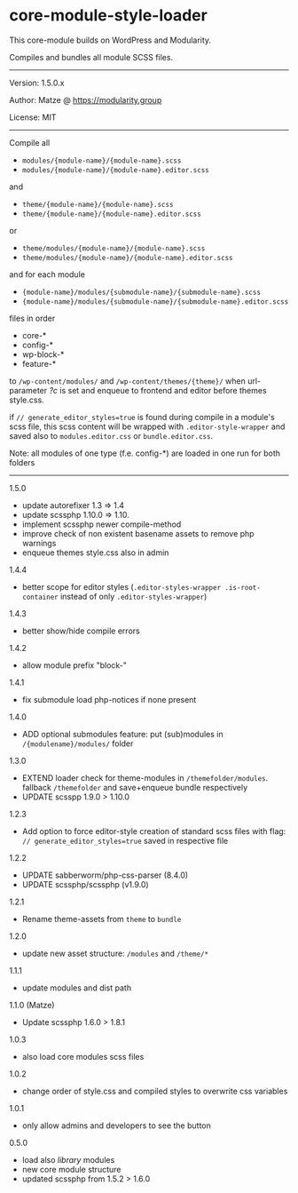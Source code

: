 # core-module-style-loader 

This core-module builds on WordPress and Modularity.

Compiles and bundles all module SCSS files.

---

Version: 1.5.0.x

Author: Matze @ https://modularity.group

License: MIT

---

Compile all

- `modules/{module-name}/{module-name}.scss`
- `modules/{module-name}/{module-name}.editor.scss`

and

- `theme/{module-name}/{module-name}.scss`
- `theme/{module-name}/{module-name}.editor.scss`

or

- `theme/modules/{module-name}/{module-name}.scss`
- `theme/modules/{module-name}/{module-name}.editor.scss`

and for each module

- `{module-name}/modules/{submodule-name}/{submodule-name}.scss`
- `{module-name}/modules/{submodule-name}/{submodule-name}.editor.scss`

files in order 

- core-*
- config-*
- wp-block-*
- feature-* 

to `/wp-content/modules/` and `/wp-content/themes/{theme}/` when url-parameter *?c* is set and enqueue to frontend and editor before themes style.css.

if `// generate_editor_styles=true` is found during compile in a module's scss file, this scss content will be wrapped with `.editor-style-wrapper` and saved also to `modules.editor.css` or `bundle.editor.css`.

Note: all modules of one type (f.e. config-*) are loaded in one run for both folders

---

1.5.0
- update autorefixer 1.3 => 1.4
- update scssphp 1.10.0 => 1.10.
- implement scssphp newer compile-method
- improve check of non existent basename assets to remove php warnings
- enqueue themes style.css also in admin

1.4.4
- better scope for editor styles (`.editor-styles-wrapper .is-root-container` instead of only `.editor-styles-wrapper`)

1.4.3
- better show/hide compile errors

1.4.2
- allow module prefix "block-"

1.4.1
- fix submodule load php-notices if none present

1.4.0
- ADD optional submodules feature: put (sub)modules in `/{modulename}/modules/` folder

1.3.0
- EXTEND loader check for theme-modules in `/themefolder/modules`. fallback `/themefolder` and save+enqueue bundle respectively
- UPDATE scsspp 1.9.0 > 1.10.0

1.2.3
- Add option to force editor-style creation of standard scss files with flag: `// generate_editor_styles=true` saved in respective file

1.2.2
- UPDATE sabberworm/php-css-parser (8.4.0)
- UPDATE scssphp/scssphp (v1.9.0)

1.2.1
- Rename theme-assets from `theme` to `bundle`

1.2.0
- update new asset structure: `/modules` and `/theme/*`  

1.1.1
- update modules and dist path

1.1.0 (Matze)
- Update scssphp 1.6.0 > 1.8.1

1.0.3
- also load core modules scss files

1.0.2
- change order of style.css and compiled styles to overwrite css variables

1.0.1
- only allow admins and developers to see the button

0.5.0
- load also *library* modules
- new core module structure
- updated scssphp from 1.5.2 > 1.6.0
